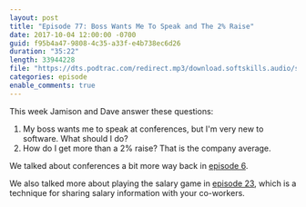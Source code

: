 ```yaml
---
layout: post
title: "Episode 77: Boss Wants Me To Speak and The 2% Raise"
date: 2017-10-04 12:00:00 -0700
guid: f95b4a47-9808-4c35-a33f-e4b738ec6d26
duration: "35:22"
length: 33944228
file: "https://dts.podtrac.com/redirect.mp3/download.softskills.audio/sse-077.mp3"
categories: episode
enable_comments: true
---
```


This week Jamison and Dave answer these questions:

1. My boss wants me to speak at conferences, but I'm very new to software. What should I do?
2. How do I get more than a 2% raise? That is the company average.

We talked about conferences a bit more way back in [episode 6](https://softskills.audio/2016/04/11/episode-6-speaking-at-conferences/).

We also talked more about playing the salary game in [episode 23](https://softskills.audio/2016/08/22/episode-23-cto-questions-and-getting-a-raise/), which is a technique for sharing salary information with your co-workers.
